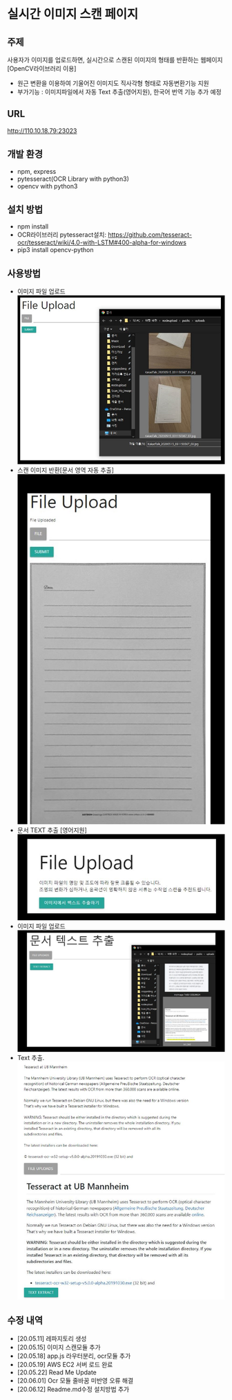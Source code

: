 # 실시간 이미지 스캔 페이지
## 주제
사용자가 이미지를 업로드하면, 실시간으로 스캔된 이미지의 형태를 반환하는 웹페이지[OpenCV라이브러리 이용]
- 원근 변환을 이용하여 기울어진 이미지도 직사각형 형태로 자동변환기능 지원
- 부가기능 : 이미지파일에서 자동 Text 추출(영어지원), 한국어 번역 기능 추가 예정

## URL
http://110.10.18.79:23023

## 개발 환경
- npm, express
- pytesseract(OCR Library with python3)
- opencv with python3

## 설치 방법
- npm install
- OCR라이브러리 pytesseract설치: https://github.com/tesseract-ocr/tesseract/wiki/4.0-with-LSTM#400-alpha-for-windows 
- pip3 install opencv-python

## 사용방법
  * 이미지 파일 업로드
![1](./src/1.JPG)
  * 스캔 이미지 반환[문서 영역 자동 추출]
![2](./src/2.JPG)
  * 문서 TEXT 추출 [영어지원]
![3](./src/3.JPG)
  * 이미지 파일 업로드
![4](./src/4.JPG)
  * Text 추출.
![5](./src/5.JPG)



## 수정 내역
 * [20.05.11] 레파지토리 생성
 * [20.05.15] 이미지 스캔모듈 추가
 * [20.05.18] app.js 라우터분리, ocr모듈 추가
 * [20.05.19] AWS EC2 서버 로드 완료
 * [20.05.22] Read Me Update
 * [20.06.01] Ocr 모듈 줄바꿈 미반영 오류 해결
 * [20.06.12] Readme.md수정 설치방법 추가